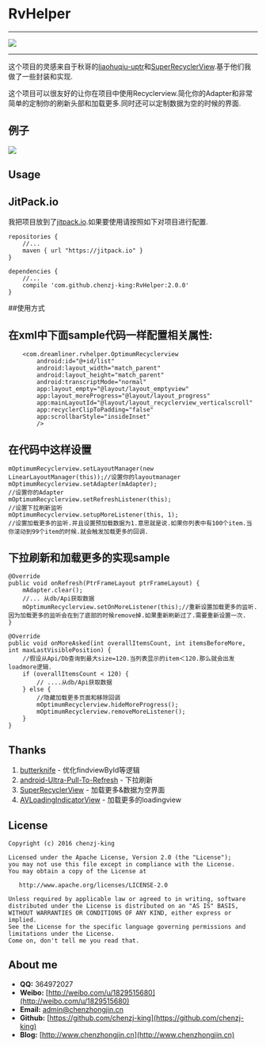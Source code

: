 # RvHelper
-----

[![](https://jitpack.io/v/chenzj-king/RvHelper.svg)](https://jitpack.io/#chenzj-king/RvHelper)

-----
这个项目的灵感来自于秋哥的[liaohuqiu-uptr](https://github.com/liaohuqiu/android-Ultra-Pull-To-Refresh "liaohuqiu-uptr")和[SuperRecyclerView](https://github.com/Malinskiy/SuperRecyclerView "SuperRecyclerView").基于他们我做了一些封装和实现.

这个项目可以很友好的让你在项目中使用Recyclerview.简化你的Adapter和非常简单的定制你的刷新头部和加载更多.同时还可以定制数据为空的时候的界面.

## 例子
![](http://i.imgur.com/irhBX5s.gif)

## Usage

## JitPack.io

我把项目放到了[jitpack.io](https://jitpack.io).如果要使用请按照如下对项目进行配置.

    repositories {
    	//...
    	maven { url "https://jitpack.io" }
	}

	dependencies {
		//...
    	compile 'com.github.chenzj-king:RvHelper:2.0.0'
	}

##使用方式

## 在xml中下面sample代码一样配置相关属性:  

	    <com.dreamliner.rvhelper.OptimumRecyclerview
	        android:id="@+id/list"
	        android:layout_width="match_parent"
	        android:layout_height="match_parent"
	        android:transcriptMode="normal"
	        app:layout_empty="@layout/layout_emptyview"
	        app:layout_moreProgress="@layout/layout_progress"
	        app:mainLayoutId="@layout/layout_recyclerview_verticalscroll"
	        app:recyclerClipToPadding="false"
	        app:scrollbarStyle="insideInset"
	        />

## 在代码中这样设置

    mOptimumRecyclerview.setLayoutManager(new LinearLayoutManager(this));//设置你的layoutmanager
    mOptimumRecyclerview.setAdapter(mAdapter);							 //设置你的Adapter
    mOptimumRecyclerview.setRefreshListener(this);						 //设置下拉刷新监听
    mOptimumRecyclerview.setupMoreListener(this, 1);					 //设置加载更多的监听.并且设置预加载数据为1.意思就是说.如果你列表中有100个item.当你滚动到99个item的时候.就会触发加载更多的回调.

## 下拉刷新和加载更多的实现sample ##

    @Override
    public void onRefresh(PtrFrameLayout ptrFrameLayout) {
        mAdapter.clear();
		//... 从db/Api获取数据
        mOptimumRecyclerview.setOnMoreListener(this);//重新设置加载更多的监听.因为加载更多的监听会在到了底部的时候remove掉.如果重新刷新过了.需要重新设置一次.
    }

    @Override
    public void onMoreAsked(int overallItemsCount, int itemsBeforeMore, int maxLastVisiblePosition) {
		//假设从Api/Db查询到最大size=120.当列表显示的item＜120.那么就会出发loadmore逻辑.
        if (overallItemsCount < 120) {
			// ....从db/Api获取数据
        } else {
			//隐藏加载更多页面和移除回调
            mOptimumRecyclerview.hideMoreProgress();
            mOptimumRecyclerview.removeMoreListener();
        }
    }

## Thanks ##

1.  [butterknife](https://github.com/JakeWharton/butterknife) - 优化findviewById等逻辑
2.  [android-Ultra-Pull-To-Refresh](https://github.com/liaohuqiu/android-Ultra-Pull-To-Refresh) - 下拉刷新
3.  [SuperRecyclerView](https://github.com/Malinskiy/SuperRecyclerView) - 加载更多&数据为空界面
4.  [AVLoadingIndicatorView](https://github.com/81813780/AVLoadingIndicatorView) - 加载更多的loadingview  

## License ##

    Copyright (c) 2016 chenzj-king

    Licensed under the Apache License, Version 2.0 (the "License");
    you may not use this file except in compliance with the License.
    You may obtain a copy of the License at

       http://www.apache.org/licenses/LICENSE-2.0

    Unless required by applicable law or agreed to in writing, software
    distributed under the License is distributed on an "AS IS" BASIS,
    WITHOUT WARRANTIES OR CONDITIONS OF ANY KIND, either express or implied.
    See the License for the specific language governing permissions and
    limitations under the License.
    Come on, don't tell me you read that.

## About me ##

- **QQ:** 364972027
- **Weibo:** [http://weibo.com/u/1829515680](http://weibo.com/u/1829515680)
- **Email:** admin@chenzhongjin.cn
- **Github:** [https://github.com/chenzj-king](https://github.com/chenzj-king)
- **Blog:** [http://www.chenzhongjin.cn](http://www.chenzhongjin.cn)


